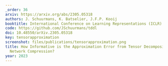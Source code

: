 ```yaml
---
_order: 36
arxiv: https://arxiv.org/abs/2305.05318
authors: J. Schuurmans, K. Batselier, J.F.P. Kooij
booktitle: International Conference on Learning Representations (ICLR)
code: https://github.com/JSchuurmans/tddl
doi: 10.48550/arXiv.2305.05318
key: tensorapproximation
screenshot: files/publications/tensorapproximation.png
title: How Informative is the Approximation Error from Tensor Decomposition for Neural
  Network Compression?
year: 2023
---
```


